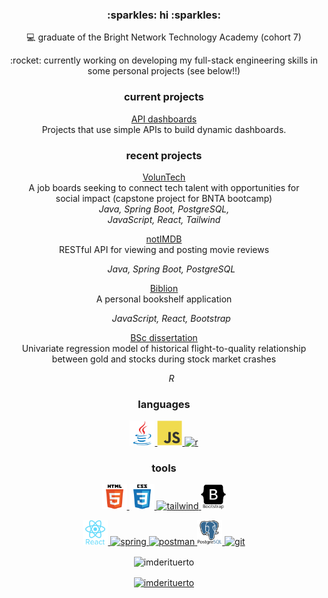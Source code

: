 <h3 align="center">:sparkles: hi :sparkles:</h3>
<p align="center"> 💻 graduate of the Bright Network Technology Academy (cohort 7)</p>
<p align="center"> :rocket: currently working on developing my full-stack engineering skills in some personal projects (see below!!)</p>

<h3 align="center">current projects</h3>
<div align="center">
<a href="https://github.com/imderituerto?tab=projects">API dashboards</a></ul>
<br>
Projects that use simple APIs to build dynamic dashboards. 
</div>

<h3 align="center">recent projects</h3>

<div align="center">
<p><a href="https://github.com/nadia-dj98/capstone-project-back-end">VolunTech</a>
<br>A job boards seeking to connect tech talent with opportunities for <br>social impact (capstone project for BNTA bootcamp) <br><i>Java, Spring Boot, PostgreSQL, <br>JavaScript, React, Tailwind</i></br>
</div>

<div align="center"> 
<a href="https://github.com/imderituerto/BNTA_Backend_Project">notIMDB</a>
<br>RESTful API for viewing and posting movie reviews</br>
<ul> <i>Java, Spring Boot, PostgreSQL</i></ul>
</div>

<div align="center"> 
<a href="https://github.com/imderituerto/overREACTors_frontend_project">Biblion</a>
<br> A personal bookshelf application</br>
<ul><i>JavaScript, React, Bootstrap</i></ul>
</div>

<div align="center"> 
<a href="https://github.com/imderituerto/dissertation">BSc dissertation</a> 
<br>Univariate regression model of historical flight-to-quality relationship <br>between gold and stocks during stock market crashes</br>
<ul><i>R</i></ul>
</div>

<h3 align="center">languages</h3>
<p align="center"> 
<a href="https://www.java.com" target="_blank" rel="noreferrer"> <img src="https://raw.githubusercontent.com/devicons/devicon/master/icons/java/java-original.svg" alt="java" width="40" height="40"/> </a> <a href="https://developer.mozilla.org/en-US/docs/Web/JavaScript" target="_blank" rel="noreferrer"> <img src="https://raw.githubusercontent.com/devicons/devicon/master/icons/javascript/javascript-original.svg" alt="javascript" width="40" height="40"/>  </a> <a href="https://www.r-project.org/" target="_blank" rel="noreferrer"> <img src="https://www.r-project.org/Rlogo.png" alt="r" width="40" height="40"/> </a> 
</p>

<h3 align="center">tools</h3>
<p align="center"> 
<a href="https://www.w3.org/html/" target="_blank" rel="noreferrer"> <img src="https://raw.githubusercontent.com/devicons/devicon/master/icons/html5/html5-original-wordmark.svg" alt="html5" width="40" height="40"/> </a> <a href="https://www.w3schools.com/css/" target="_blank" rel="noreferrer"> <img src="https://raw.githubusercontent.com/devicons/devicon/master/icons/css3/css3-original-wordmark.svg" alt="css3" width="40" height="40"/> </a> <a href="https://tailwindcss.com/" target="_blank" rel="noreferrer"> <img src="https://www.vectorlogo.zone/logos/tailwindcss/tailwindcss-icon.svg" alt="tailwind" width="40" height="40"/> </a> <a href="https://getbootstrap.com" target="_blank" rel="noreferrer"> <img src="https://raw.githubusercontent.com/devicons/devicon/master/icons/bootstrap/bootstrap-plain-wordmark.svg" alt="bootstrap" width="40" height="40"/> </a> 
<p align="center"> 
<a href="https://reactjs.org/" target="_blank" rel="noreferrer"> <img src="https://raw.githubusercontent.com/devicons/devicon/master/icons/react/react-original-wordmark.svg" alt="react" width="40" height="40"/> </a> <a href="https://spring.io/" target="_blank" rel="noreferrer"> <img src="https://www.vectorlogo.zone/logos/springio/springio-icon.svg" alt="spring" width="40" height="40"/> </a> <a href="https://postman.com" target="_blank" rel="noreferrer"> <img src="https://www.vectorlogo.zone/logos/getpostman/getpostman-icon.svg" alt="postman" width="40" height="40"/> </a> <a href="https://www.postgresql.org" target="_blank" rel="noreferrer"> <img src="https://raw.githubusercontent.com/devicons/devicon/master/icons/postgresql/postgresql-original-wordmark.svg" alt="postgresql" width="40" height="40"/> </a> <a href="https://git-scm.com/" target="_blank" rel="noreferrer"> <img src="https://www.vectorlogo.zone/logos/git-scm/git-scm-icon.svg" alt="git" width="40" height="40"/> </a> 

<p align="center"><img align="center" src="https://github-readme-streak-stats.herokuapp.com/?user=imderituerto&" alt="imderituerto" /></p>

<p align="center">
<a href="https://linkedin.com/in/imderituerto" target="blank"><img align="center" src="https://raw.githubusercontent.com/rahuldkjain/github-profile-readme-generator/master/src/images/icons/Social/linked-in-alt.svg" alt="imderituerto" height="30" width="40" /></a>
</p>
